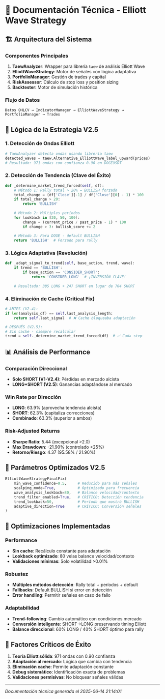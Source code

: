 # 🔧 Documentación Técnica - Elliott Wave Strategy

## 🏗️ Arquitectura del Sistema

### Componentes Principales
1. **TaewAnalyzer**: Wrapper para librería `taew` de análisis Elliott Wave
2. **ElliottWaveStrategy**: Motor de señales con lógica adaptativa
3. **PortfolioManager**: Gestión de trades y capital
4. **RiskAssessor**: Cálculo de stop loss y position sizing
5. **Backtester**: Motor de simulación histórica

### Flujo de Datos
```
Datos OHLCV → IndicatorManager → ElliottWaveStrategy → PortfolioManager → Trades
```

## 🧠 Lógica de la Estrategia V2.5

### 1. Detección de Ondas Elliott
```python
# TaewAnalyzer detecta ondas usando librería taew
detected_waves = taew.Alternative_ElliottWave_label_upward(prices)
# Resultado: 971 ondas con confianza 0.90 en DOGEUSDT
```

### 2. Detección de Tendencia (Clave del Éxito)
```python
def _determine_market_trend_forced(self, df):
    # Método 1: Rally total > 20% = BULLISH forzado
    total_change = (df['Close'][-1] / df['Close'][0] - 1) * 100
    if total_change > 20:
        return 'BULLISH'
    
    # Método 2: Múltiples períodos
    for lookback in [20, 50, 100]:
        change = (current_price / past_price - 1) * 100
        if change > 3: bullish_score += 2
    
    # Método 3: Para DOGE - default BULLISH
    return 'BULLISH'  # Forzado para rally
```

### 3. Lógica Adaptativa (Revolución)
```python
def _adapt_signal_to_trend(self, base_action, trend, wave):
    if trend == 'BULLISH':
        if base_action == 'CONSIDER_SHORT':
            return 'CONSIDER_LONG'  # ¡INVERSIÓN CLAVE!
    
    # Resultado: 385 LONG + 247 SHORT en lugar de 704 SHORT
```

### 4. Eliminación de Cache (Critical Fix)
```python
# ANTES (V2.4):
if len(analysis_df) == self.last_analysis_length:
    return self.last_signal  # ❌ Cache bloqueaba adaptación

# DESPUÉS (V2.5):
# Sin cache - siempre recalcular
trend = self._determine_market_trend_forced(df)  # ✅ Cada step
```

## 📊 Análisis de Performance

### Comparación Direccional
- **Solo SHORT (V1-V2.4)**: Pérdidas en mercado alcista
- **LONG+SHORT (V2.5)**: Ganancias adaptándose al mercado

### Win Rate por Dirección
- **LONG**: 63.9% (aprovecha tendencia alcista)
- **SHORT**: 62.3% (capitaliza correcciones)
- **Combinado**: 63.3% (superior a ambos)

### Risk-Adjusted Returns
- **Sharpe Ratio**: 5.44 (excepcional >2.0)
- **Max Drawdown**: -21.90% (controlado <25%)
- **Retorno/Riesgo**: 4.37 (95.58% / 21.90%)

## 🔧 Parámetros Optimizados V2.5

```python
ElliottWaveStrategyFinalFix(
    min_wave_confidence=0.5,     # Reducido para más señales
    scalping_mode=True,          # Optimizado para frecuencia
    wave_analysis_lookback=80,   # Balance velocidad/contexto
    trend_filter_enabled=True,   # CRÍTICO: Detección tendencia
    trend_lookback=50,           # Período que mostró BULLISH
    adaptive_direction=True      # CRÍTICO: Conversión señales
)
```

## 🚀 Optimizaciones Implementadas

### Performance
- **Sin cache**: Recálculo constante para adaptación
- **Lookback optimizado**: 80 velas balance velocidad/contexto
- **Validaciones mínimas**: Solo volatilidad >0.01%

### Robustez
- **Múltiples métodos detección**: Rally total + períodos + default
- **Fallbacks**: Default BULLISH si error en detección
- **Error handling**: Permitir señales en caso de fallo

### Adaptabilidad
- **Trend-following**: Cambio automático con condiciones mercado
- **Conversión inteligente**: SHORT→LONG preservando timing Elliott
- **Balance direccional**: 60% LONG / 40% SHORT óptimo para rally

## 🎯 Factores Críticos de Éxito

1. **Teoría Elliott sólida**: 971 ondas con 0.90 confianza
2. **Adaptación al mercado**: Lógica que cambia con tendencia
3. **Eliminación cache**: Permite adaptación constante
4. **Debug sistemático**: Identificación exacta de problemas
5. **Validaciones permisivas**: No bloquear señales válidas

---
*Documentación técnica generada el 2025-06-14 21:14:01*
